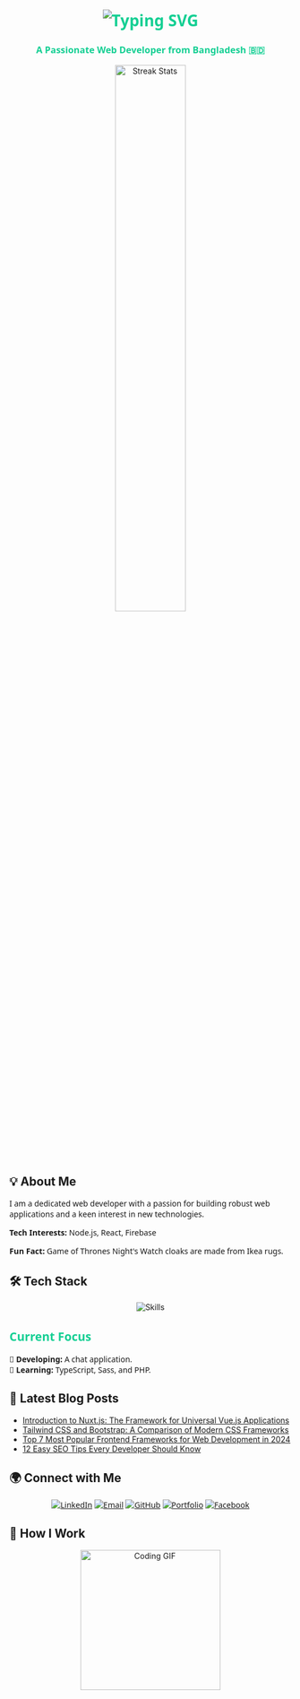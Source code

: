 <h1 align="center" style="font-family: 'Source Code Pro', 'Segoe UI', Tahoma, Geneva, Verdana, sans-serif; color: #14cf93;">
    <img src="https://readme-typing-svg.herokuapp.com/?font=Righteous&size=35&center=true&vCenter=true&width=500&height=70&duration=4000&lines=Hello+World!+👋;+I'm+Arafat+Khan!" alt="Typing SVG" />
</h1>

<h3 align="center" style="font-family: 'Source Code Pro', 'Segoe UI', Tahoma, Geneva, Verdana, sans-serif; color: #14cf93;">
    A Passionate Web Developer from Bangladesh 🇧🇩
</h3>

<p align="center">
    <img width="50%" src="https://github-readme-streak-stats.herokuapp.com/?user=arafat05426&theme=react&hide_border=true&background=transparent&stroke=0D1117&fire=FF1CF7&sideLabels=00F0FF&currStreakNum=FF1CF7&ring=FF1CF7&currStreakLabel=FF1CF7&sideNums=00F0FF" alt="Streak Stats" />
</p>


## 💡 About Me

<p style="font-family: 'Source Code Pro', 'Segoe UI', Tahoma, Geneva, Verdana, sans-serif;">
    I am a dedicated web developer with a passion for building robust web applications and a keen interest in new technologies.
</p>
<p style="font-family: 'Source Code Pro', 'Segoe UI', Tahoma, Geneva, Verdana, sans-serif;">
    <strong>Tech Interests:</strong> Node.js, React, Firebase
</p>
<p style="font-family: 'Source Code Pro', 'Segoe UI', Tahoma, Geneva, Verdana, sans-serif;">
    <strong>Fun Fact:</strong> Game of Thrones Night's Watch cloaks are made from Ikea rugs.
</p>


## 🛠️ Tech Stack

<p align="center">
    <img src="https://skillicons.dev/icons?i=html,css,javascript,typescript,react,nodejs,express,tailwind,bootstrap,firebase,mongodb,git,github" alt="Skills" />
</p>


<h2 align="" style="font-family: 'Source Code Pro', 'Segoe UI', Tahoma, Geneva, Verdana, sans-serif; color: #14cf93;">
    Current Focus
</h2>

<p align="" style="font-family: 'Source Code Pro', 'Segoe UI', Tahoma, Geneva, Verdana, sans-serif;">
    🎯 <strong>Developing:</strong> A chat application.<br/>
    📘 <strong>Learning:</strong> TypeScript, Sass, and PHP.
</p>


## 📝 Latest Blog Posts

- [Introduction to Nuxt.js: The Framework for Universal Vue.js Applications](https://dev.to/hi_iam_chris/introduction-to-nuxtjs-the-framework-for-universal-vuejs-applications-4noh)
- [Tailwind CSS and Bootstrap: A Comparison of Modern CSS Frameworks](https://dev.to/sheisgoodness/tailwind-css-and-bootstrap-a-comparison-of-modern-css-frameworks-26ca)
- [Top 7 Most Popular Frontend Frameworks for Web Development in 2024](https://dev.to/solutelabs/top-7-most-popular-frontend-frameworks-for-web-development-in-2024-1e1o)
- [12 Easy SEO Tips Every Developer Should Know](https://dev.to/acidop/12-easy-seo-tips-every-developer-should-know-52k3)


## 🌍 Connect with Me

<p align="center" style="font-family: 'Source Code Pro', 'Segoe UI', Tahoma, Geneva, Verdana, sans-serif;">
    <a href="https://www.linkedin.com/in/arafathossennibir-5426-khan/"><img src="https://img.shields.io/badge/-LinkedIn-0077B5?style=for-the-badge&logo=linkedin&logoColor=white" alt="LinkedIn" /></a>
    <a href="mailto:arafat05426@gmail.com"><img src="https://img.shields.io/badge/-Email-D14836?style=for-the-badge&logo=gmail&logoColor=white" alt="Email" /></a>
    <a href="https://github.com/arafat05426"><img src="https://img.shields.io/badge/-GitHub-181717?style=for-the-badge&logo=github&logoColor=white" alt="GitHub" /></a>
    <a href="https://khan-delta.vercel.app/"><img src="https://img.shields.io/badge/-Portfolio-FFA500?style=for-the-badge&logo=google-chrome&logoColor=white" alt="Portfolio" /></a>
    <a href="https://www.facebook.com/Khan05426"><img src="https://img.shields.io/badge/-Facebook-1877F2?style=for-the-badge&logo=facebook&logoColor=white" alt="Facebook" /></a>
</p>


## 🌱 How I Work

<p align="center">
    <img src="https://raw.githubusercontent.com/arafat05426/arafat05426/main/code.gif" alt="Coding GIF" height="250" />
</p>

